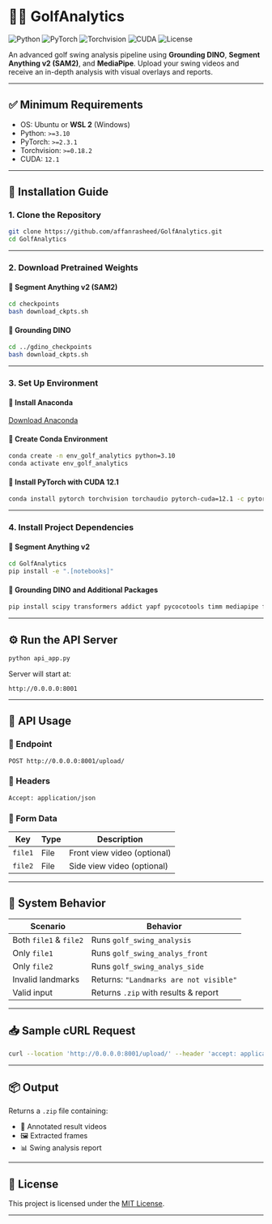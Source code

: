 # 🏌️‍♂️ GolfAnalytics

![Python](https://img.shields.io/badge/python-%3E=3.10-blue)
![PyTorch](https://img.shields.io/badge/torch-%3E=2.3.1-orange)
![Torchvision](https://img.shields.io/badge/torchvision-%3E=0.18.2-yellow)
![CUDA](https://img.shields.io/badge/CUDA-12.1-green)
![License](https://img.shields.io/github/license/affanrasheed/GolfAnalytics)

An advanced golf swing analysis pipeline using **Grounding DINO**, **Segment Anything v2 (SAM2)**, and **MediaPipe**. Upload your swing videos and receive an in-depth analysis with visual overlays and reports.

---

## ✅ Minimum Requirements

- OS: Ubuntu or **WSL 2** (Windows)
- Python: `>=3.10`
- PyTorch: `>=2.3.1`
- Torchvision: `>=0.18.2`
- CUDA: `12.1`

---

## 🚀 Installation Guide

### 1. Clone the Repository

```bash
git clone https://github.com/affanrasheed/GolfAnalytics.git
cd GolfAnalytics
```

---

### 2. Download Pretrained Weights

#### 🔹 Segment Anything v2 (SAM2)

```bash
cd checkpoints
bash download_ckpts.sh
```

#### 🔹 Grounding DINO

```bash
cd ../gdino_checkpoints
bash download_ckpts.sh
```

---

### 3. Set Up Environment

#### 🔸 Install Anaconda

[Download Anaconda](https://www.anaconda.com/products/distribution)

#### 🔸 Create Conda Environment

```bash
conda create -n env_golf_analytics python=3.10
conda activate env_golf_analytics
```

#### 🔸 Install PyTorch with CUDA 12.1

```bash
conda install pytorch torchvision torchaudio pytorch-cuda=12.1 -c pytorch -c nvidia
```

---

### 4. Install Project Dependencies

#### 🔹 Segment Anything v2

```bash
cd GolfAnalytics
pip install -e ".[notebooks]"
```

#### 🔹 Grounding DINO and Additional Packages

```bash
pip install scipy transformers addict yapf pycocotools timm mediapipe firebase-admin runpod
```

---

## ⚙️ Run the API Server

```bash
python api_app.py
```

Server will start at:

```
http://0.0.0.0:8001
```

---

## 📡 API Usage

### 🔸 Endpoint

```
POST http://0.0.0.0:8001/upload/
```

### 🔸 Headers

```
Accept: application/json
```

### 🔸 Form Data

| Key     | Type   | Description        |
|---------|--------|--------------------|
| `file1` | File   | Front view video (optional) |
| `file2` | File   | Side view video (optional)  |

---

## 🧠 System Behavior

| Scenario              | Behavior                               |
|-----------------------|----------------------------------------|
| Both `file1` & `file2`| Runs `golf_swing_analysis`             |
| Only `file1`          | Runs `golf_swing_analys_front`         |
| Only `file2`          | Runs `golf_swing_analys_side`          |
| Invalid landmarks     | Returns: `"Landmarks are not visible"` |
| Valid input           | Returns `.zip` with results & report   |

---

## 📥 Sample cURL Request

```bash
curl --location 'http://0.0.0.0:8001/upload/' --header 'accept: application/json' --form 'file1=@"/path/to/front_video.MOV"' --form 'file2=@"/path/to/side_video.MOV"'
```

---

## 📦 Output

Returns a `.zip` file containing:

- 🎥 Annotated result videos  
- 🖼️ Extracted frames  
- 📊 Swing analysis report  

---

## 📄 License

This project is licensed under the [MIT License](LICENSE).

---
